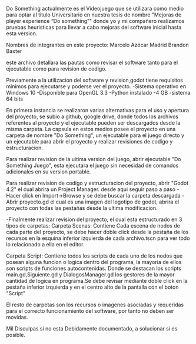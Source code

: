 Do Something actualmente es el Videojuego que se 
utilizara como medio para optar al titulo Universitario en nuestra tesis de nombre "Mejoras de player experience “Do something”"
donde yo y mi compañero realizamos pruebas heuristicas para llevar a cabo mejoras del software inicial hasta esta version.

Nombres de integrantes en este proyecto:
Marcelo Azócar Madrid
Brandon Baxter

este archivo detallara las pautas como revisar el software 
tanto para el ejecutable como para revision de codigo.

Previamente a la utilizacion del software y revision,godot tiene requisitos
minimos para ejecutarse y poderse ver el proyecto.
-Sistema operativo en Windows 10
-Disponible para OpenGL 3.3
-Python instalado
-4 GB
-sistema 64 bits

En primera instancia se realizaron varias alternativas para el uso y apertura
del proyecto, se subio a github, google drive, donde todos los archivos
referentes al proyecto y el ejecutable pueden ser descargados desde la
misma carpeta. La capsula en estos medios posee el proyecto en una 
carpeta de nombre "Do Something", un ejecutable para el juego directo y 
un ejecutable para abrir el proyecto y realizar revisiones de codigo y
estructuracion.

Para realizar revision de la ultima version del juego, abrir ejecutable
"Do Something Juego", esta ejecutara el juego sin necesidad de comandos
adicionales en su version portable.

Para realizar revision de codigo y estructuracion del proyecto, abrir
"Godot 4.2" el cual abrira un Project Manager. desde aqui seguir paso a paso
-Hacer click en Import->Browse y se debe buscar la carpeta descargada
-Abrir proyecto.gd el cual es una imagen del logotipo de godot, abrira 
el proyecto con todas las pestañas desde la ultima modificacion.

-Finalmente realizar revision del proyecto, el cual esta estructurado en
3 tipos de carpetas:
Carpeta Scenas: Contiene Cada escena de nodos de cada parte del proyecto,
se debe hacer doble click desde la pestaña de los recursos en la esquina
inferior izquierda de cada archivo.tscn para ver todo lo relacionado a 
ella en el editor.

Carpeta Script: Contiene todos los scripts de cada uno de los nodos que
posean alguna funcion o logica dentro del programa, la mayoria de ellos
son scripts de funciones autocontenidas. Donde se destacan los scripts
main.gd,Siguiente.gd y DialogosManager.gd los gestores de la mayor cantidad
de logica en programa.Se debe revisar mediante doble click en la pestaña
inferior izquierda y en el centro alto de la pantalla con el boton "Script"

El resto de carpetas son los recursos o imagenes asociadas y requeridas
para el correcto funcionamiento del software, por tanto no deben ser
movidas.

Mil Disculpas si no esta Debidamente documentado, a solucionar si es posible.
